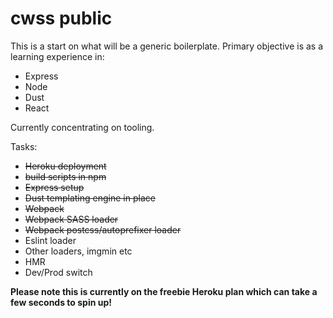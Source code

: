 # cwss public
This is a start on what will be a generic boilerplate.
Primary objective is as a learning experience in:
- Express
- Node
- Dust
- React

Currently concentrating on tooling.

Tasks:
- ~~Heroku deployment~~
- ~~build scripts in npm~~
- ~~Express setup~~
- ~~Dust templating engine in place~~
- ~~Webpack~~
- ~~Webpack SASS loader~~
- ~~Webpack postcss/autoprefixer loader~~
- Eslint loader
- Other loaders, imgmin etc
- HMR
- Dev/Prod switch


**Please note this is currently on the freebie Heroku plan which can take a few seconds to spin up!**
